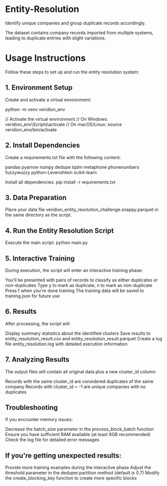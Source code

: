 # Entity-Resolution
Identify unique companies and group duplicate records accordingly.

The dataset contains company records imported from multiple systems, leading to duplicate entries with slight variations.


# Usage Instructions
Follow these steps to set up and run the entity resolution system:

## 1. Environment Setup
Create and activate a virtual environment:

python -m venv veridion_env

// Activate the virtual environment
// On Windows:
veridion_env\Scripts\activate
// On macOS/Linux:
source veridion_env/bin/activate


## 2. Install Dependencies
Create a requirements.txt file with the following content:

pandas
pyarrow
numpy
dedupe
tqdm
metaphone
phonenumbers
fuzzywuzzy
python-Levenshtein
scikit-learn

Install all dependencies:
pip install -r requirements.txt

## 3. Data Preparation
Place your data file veridion_entity_resolution_challenge.snappy.parquet in the same directory as the script.

## 4. Run the Entity Resolution Script
Execute the main script:
python main.py

## 5. Interactive Training
During execution, the script will enter an interactive training phase:

You'll be presented with pairs of records to classify as either duplicates or non-duplicates
Type y to mark as duplicate, n to mark as non-duplicate
Press f when you're done training
The training data will be saved to training.json for future use

## 6. Results
After processing, the script will:

Display summary statistics about the identified clusters
Save results to entity_resolution_result.csv and entity_resolution_result.parquet
Create a log file entity_resolution.log with detailed execution information

## 7. Analyzing Results
The output files will contain all original data plus a new cluster_id column:

Records with the same cluster_id are considered duplicates of the same company
Records with cluster_id = -1 are unique companies with no duplicates

## Troubleshooting
If you encounter memory issues:

Decrease the batch_size parameter in the process_block_batch function
Ensure you have sufficient RAM available (at least 8GB recommended)
Check the log file for detailed error messages

## If you're getting unexpected results:

Provide more training examples during the interactive phase
Adjust the threshold parameter in the deduper.partition method (default is 0.7)
Modify the create_blocking_key function to create more specific blocks
